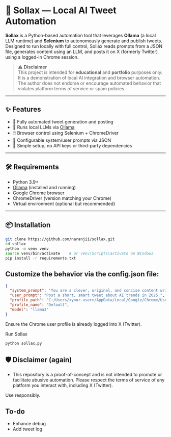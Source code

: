 # 🐍 Sollax — Local AI Tweet Automation

**Sollax** is a Python-based automation tool that leverages **Ollama** (a local LLM runtime) and **Selenium** to autonomously generate and publish tweets. Designed to run locally with full control, Sollax reads prompts from a JSON file, generates content using an LLM, and posts it on X (formerly Twitter) using a logged-in Chrome session.

> ⚠️ **Disclaimer**  
> This project is intended for **educational** and **portfolio** purposes only. It is a demonstration of local AI integration and browser automation. The author does not endorse or encourage automated behavior that violates platform terms of service or spam policies.

---

## ✨ Features

- 🔁 Fully automated tweet generation and posting
- 🧠 Runs local LLMs via [Ollama](https://ollama.com)
- 🖱️ Browser control using Selenium + ChromeDriver
- 📝 Configurable system/user prompts via JSON
- 🧩 Simple setup, no API keys or third-party dependencies

---

## 🛠️ Requirements

- Python 3.9+
- [Ollama](https://ollama.com/) (installed and running)
- Google Chrome browser
- ChromeDriver (version matching your Chrome)
- Virtual environment (optional but recommended)

---

## 📦 Installation

```bash
git clone https://github.com/naranjii/sollax.git
cd sollax
python -m venv venv
source venv/bin/activate    # or venv\Scripts\activate on Windows
pip install -r requirements.txt
```
## Customize the behavior via the config.json file:
```json
{
  "system_prompt": "You are a clever, original, and concise content writer.",
  "user_prompt": "Post a short, smart tweet about AI trends in 2025.",
  "profile_path": "C:/Users/<your-user>/AppData/Local/Google/Chrome/User Data",
  "profile_name": "Default",
  "model": "llama3"
}
```
Ensure the Chrome user profile is already logged into X (Twitter).

Run Sollax
```bash
python sollax.py
```

## 🛡 Disclaimer (again)
- This repository is a proof-of-concept and is not intended to promote or facilitate abusive automation. Please respect the terms of service of any platform you interact with, including X (Twitter).

Use responsibly.

## To-do
- Enhance debug
- Add tweet log
